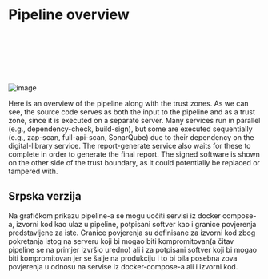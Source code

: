 # Pipeline overview
<br><br><br><br><br><br>
![image](https://github.com/user-attachments/assets/cda0b086-6a32-46ec-9109-16d2c7d1df2e)

Here is an overview of the pipeline along with the trust zones.
As we can see, the source code serves as both the input to the pipeline and as a trust zone, since it is executed on a separate server.
Many services run in parallel (e.g., dependency-check, build-sign), but some are executed sequentially (e.g., zap-scan, full-api-scan, SonarQube) due to their dependency on the digital-library service.
The report-generate service also waits for these to complete in order to generate the final report.
The signed software is shown on the other side of the trust boundary, as it could potentially be replaced or tampered with.

<a id="srpski"></a>
## Srpska verzija

Na grafičkom prikazu pipeline-a se mogu uočiti servisi iz docker compose-a, izvorni kod kao ulaz u pipeline,
potpisani softver kao i granice povjerenja predstavljene za iste. Granice povjerenja su definisane za izvorni kod
zbog pokretanja istog na serveru koji bi mogao biti kompromitovan(a čitav pipeline se na primjer izvršio uredno)
ali i za potpisani softver koji bi mogao biti kompromitovan jer se šalje na produkciju i to bi bila posebna zova povjerenja
u odnosu na servise iz docker-compose-a ali i izvorni kod.
